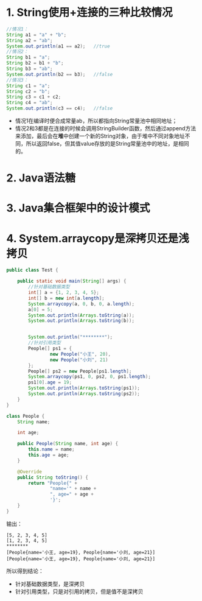 # 1. String使用+连接的三种比较情况

```java
//情况1：
String a1 = "a" + "b";
String a2 = "ab";
System.out.println(a1 == a2);   //true
//情况2：
String b1 = "a";
String b2 = b1 + "b";
String b3 = "ab";
System.out.println(b2 == b3);   //false
//情况3：
String c1 = "a";
String c2 = "b";
String c3 = c1 + c2;
String c4 = "ab";
System.out.println(c3 == c4);   //false
```

- 情况1在编译时便合成常量ab，所以都指向String常量池中相同地址；
- 情况2和3都是在连接的时候会调用StringBuilder函数，然后通过append方法来添加，最后会在**堆**中创建一个新的String对象，由于堆中不同对象地址不同，所以返回false，但其值value存放的是String常量池中的地址，是相同的。



# 2. Java语法糖



# 3. Java集合框架中的设计模式



# 4. System.arraycopy是深拷贝还是浅拷贝

```java
public class Test {

    public static void main(String[] args) {
        //针对基础数据类型
        int[] a = {1, 2, 3, 4, 5};
        int[] b = new int[a.length];
        System.arraycopy(a, 0, b, 0, a.length);
        a[0] = 5;
        System.out.println(Arrays.toString(a));
        System.out.println(Arrays.toString(b));


        System.out.println("********");
        //针对引用类型
        People[] ps1 = {
                new People("小王", 20),
                new People("小刘", 21)
        };
        People[] ps2 = new People[ps1.length];
        System.arraycopy(ps1, 0, ps2, 0, ps1.length);
        ps1[0].age = 19;
        System.out.println(Arrays.toString(ps1));
        System.out.println(Arrays.toString(ps2));
    }
}

class People {
    String name;

    int age;

    public People(String name, int age) {
        this.name = name;
        this.age = age;
    }

    @Override
    public String toString() {
        return "People{" +
                "name='" + name +
                ", age=" + age +
                '}';
    }
}
```

输出：

```
[5, 2, 3, 4, 5]
[1, 2, 3, 4, 5]
********
[People{name='小王, age=19}, People{name='小刘, age=21}]
[People{name='小王, age=19}, People{name='小刘, age=21}]
```

所以得到结论：

- 针对基础数据类型，是深拷贝
- 针对引用类型，只是对引用的拷贝，但是值不是深拷贝